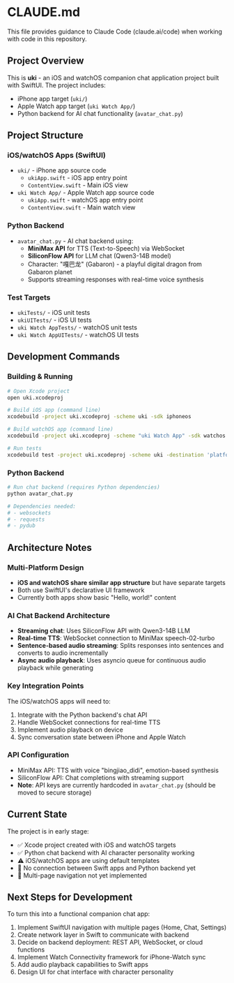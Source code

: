 # CLAUDE.md

This file provides guidance to Claude Code (claude.ai/code) when working with code in this repository.

## Project Overview

This is **uki** - an iOS and watchOS companion chat application project built with SwiftUI. The project includes:
- iPhone app target (`uki/`)
- Apple Watch app target (`uki Watch App/`)
- Python backend for AI chat functionality (`avatar_chat.py`)

## Project Structure

### iOS/watchOS Apps (SwiftUI)
- `uki/` - iPhone app source code
  - `ukiApp.swift` - iOS app entry point
  - `ContentView.swift` - Main iOS view
- `uki Watch App/` - Apple Watch app source code
  - `ukiApp.swift` - watchOS app entry point
  - `ContentView.swift` - Main watch view

### Python Backend
- `avatar_chat.py` - AI chat backend using:
  - **MiniMax API** for TTS (Text-to-Speech) via WebSocket
  - **SiliconFlow API** for LLM chat (Qwen3-14B model)
  - Character: "嘎巴龙" (Gabaron) - a playful digital dragon from Gabaron planet
  - Supports streaming responses with real-time voice synthesis

### Test Targets
- `ukiTests/` - iOS unit tests
- `ukiUITests/` - iOS UI tests
- `uki Watch AppTests/` - watchOS unit tests
- `uki Watch AppUITests/` - watchOS UI tests

## Development Commands

### Building & Running
```bash
# Open Xcode project
open uki.xcodeproj

# Build iOS app (command line)
xcodebuild -project uki.xcodeproj -scheme uki -sdk iphoneos

# Build watchOS app (command line)
xcodebuild -project uki.xcodeproj -scheme "uki Watch App" -sdk watchos

# Run tests
xcodebuild test -project uki.xcodeproj -scheme uki -destination 'platform=iOS Simulator,name=iPhone 15'
```

### Python Backend
```bash
# Run chat backend (requires Python dependencies)
python avatar_chat.py

# Dependencies needed:
# - websockets
# - requests
# - pydub
```

## Architecture Notes

### Multi-Platform Design
- **iOS and watchOS share similar app structure** but have separate targets
- Both use SwiftUI's declarative UI framework
- Currently both apps show basic "Hello, world!" content

### AI Chat Backend Architecture
- **Streaming chat**: Uses SiliconFlow API with Qwen3-14B LLM
- **Real-time TTS**: WebSocket connection to MiniMax speech-02-turbo
- **Sentence-based audio streaming**: Splits responses into sentences and converts to audio incrementally
- **Async audio playback**: Uses asyncio queue for continuous audio playback while generating

### Key Integration Points
The iOS/watchOS apps will need to:
1. Integrate with the Python backend's chat API
2. Handle WebSocket connections for real-time TTS
3. Implement audio playback on device
4. Sync conversation state between iPhone and Apple Watch

### API Configuration
- MiniMax API: TTS with voice "bingjiao_didi", emotion-based synthesis
- SiliconFlow API: Chat completions with streaming support
- **Note**: API keys are currently hardcoded in `avatar_chat.py` (should be moved to secure storage)

## Current State

The project is in early stage:
- ✅ Xcode project created with iOS and watchOS targets
- ✅ Python chat backend with AI character personality working
- ⚠️ iOS/watchOS apps are using default templates
- 🔲 No connection between Swift apps and Python backend yet
- 🔲 Multi-page navigation not yet implemented

## Next Steps for Development

To turn this into a functional companion chat app:
1. Implement SwiftUI navigation with multiple pages (Home, Chat, Settings)
2. Create network layer in Swift to communicate with backend
3. Decide on backend deployment: REST API, WebSocket, or cloud functions
4. Implement Watch Connectivity framework for iPhone-Watch sync
5. Add audio playback capabilities to Swift apps
6. Design UI for chat interface with character personality
